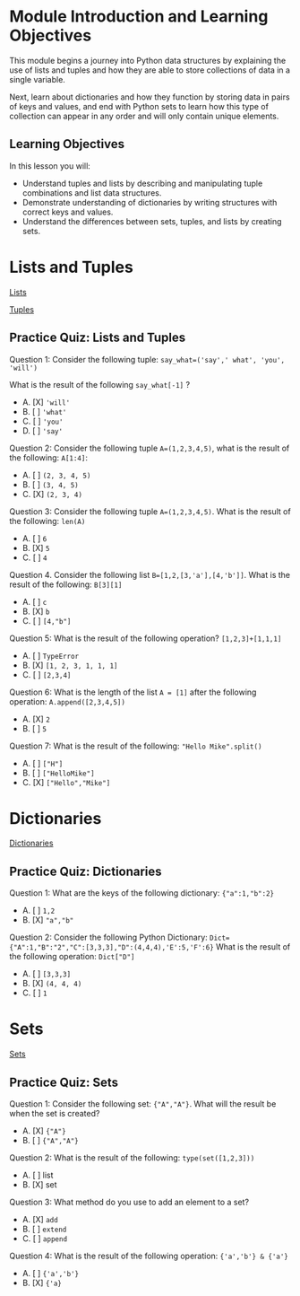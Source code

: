 # Module Introduction and Learning Objectives

This module begins a journey into Python data structures by explaining the use of lists and tuples and how they are able to store collections of data in a single variable.

Next, learn about dictionaries and how they function by storing data in pairs of keys and values, and end with Python sets to learn how this type of collection can appear in any order and will only contain unique elements.

## Learning Objectives

In this lesson you will:

* Understand tuples and lists by describing and manipulating tuple combinations and list data structures.
* Demonstrate understanding of dictionaries by writing structures with correct keys and values.
* Understand the differences between sets, tuples, and lists by creating sets.

# Lists and Tuples

[Lists](https://github.com/1965Eric/IBM-PY0101EN-Python-Basics-for-Data-Science/blob/main/PY0101EN-2-2-Lists.ipynb)

[Tuples](https://github.com/1965Eric/IBM-PY0101EN-Python-Basics-for-Data-Science/blob/main/PY0101EN-2-1-Tuples.ipynb)

## Practice Quiz: Lists and Tuples

Question 1: Consider the following tuple: ```say_what=('say',' what', 'you', 'will')```

What is the result of the following ```say_what[-1]``` ? 

- A. [X] ```'will'```
- B. [ ] ```'what'```
- C. [ ] ```'you'```
- D. [ ] ```'say'```

Question 2: Consider the following tuple ```A=(1,2,3,4,5)```, what is the result of the following: ```A[1:4]```:
- A. [ ] ```(2, 3, 4, 5)```
- B. [ ] ```(3, 4, 5)```
- C. [X] ```(2, 3, 4)```

Question 3: Consider the following tuple ```A=(1,2,3,4,5)```. What is the result of the following: ```len(A)```

- A. [ ] ```6```
- B. [X] ```5```
- C. [ ] ```4```

Question 4. Consider the following list ```B=[1,2,[3,'a'],[4,'b']]```. What is the result of the following: ```B[3][1]```

- A. [ ] ```c```
- B. [X] ```b```
- C. [ ] ```[4,"b"]```

Question 5: What is the result of the following operation? ```[1,2,3]+[1,1,1]```

- A. [ ] ```TypeError```
- B. [X] ```[1, 2, 3, 1, 1, 1]```
- C. [ ] ```[2,3,4]```


Question 6: What is the length of the list ```A = [1]``` after the following operation: ```A.append([2,3,4,5])```

- A. [X] ```2```
- B. [ ] ```5```

Question 7: What is the result of the following: ```"Hello Mike".split()```
- A. [ ] ```["H"]```
- B. [ ] ```["HelloMike"]```
- C. [X] ```["Hello","Mike"]```

# Dictionaries

[Dictionaries](https://github.com/1965Eric/IBM-PY0101EN-Python-Basics-for-Data-Science/blob/main/PY0101EN-2-4-Dictionaries.ipynb)

## Practice Quiz: Dictionaries

Question 1: What are the keys of the following dictionary: ```{"a":1,"b":2}```

- A. [ ] ```1,2```
- B. [X] ```"a","b"```

Question 2: Consider the following Python Dictionary: ```Dict={"A":1,"B":"2","C":[3,3,3],"D":(4,4,4),'E':5,'F':6}``` What is the result of the following operation: ```Dict["D"]```

- A. [ ] ```[3,3,3]```
- B. [X] ```(4, 4, 4)```
- C. [ ] ```1```

# Sets

[Sets](https://github.com/1965Eric/IBM-PY0101EN-Python-Basics-for-Data-Science/blob/main/PY0101EN-2-3-Sets.ipynb)

## Practice Quiz: Sets

Question 1: Consider the following set: ```{"A","A"}```. What will the result be when the set is created?
- A. [X] ```{"A"}```
- B. [ ] ```{"A","A"}```

Question 2: What is the result of the following: ```type(set([1,2,3]))```

- A. [ ] list
- B. [X] set

Question 3: What method do you use to add an element to a set?

- A. [X] ```add```
- B. [ ] ```extend```
- C. [ ] ```append```

Question 4: What is the result of the following operation: ```{'a','b'} & {'a'}```
- A. [ ] ```{'a','b'}```
- B. [X] ```{'a}```


